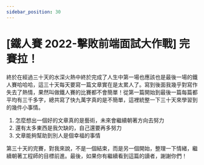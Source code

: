 ```yaml
---
sidebar_position: 30
---
```


# [鐵人賽 2022-擊敗前端面試大作戰] 完賽拉！

終於在經過三十天的水深火熱中終於完成了人生中第一場也應該也是最後一場的鐵人賽哈哈哈，這三十天每天要寫一篇文章實在是太累人了。寫到後面我幾乎對寫作失去了熱情，果然叫做鐵人賽的比賽都不會簡單！從第一篇開始到最後一篇每篇都平均有三千多字，總共寫了快九萬字真的是不簡單，這裡統整一下三十天來學習到的幾件小事情。

1. 怎麼想出一個好的文章真的是藝術，未來會繼續朝著方向去努力
2. 還有太多東西是我欠缺的，自己還要再多努力
3. 文章能夠幫助到別人是個幸福的事情

第三十天的完賽，對我來說，不是一個結束，而是另一個開始，整理一下情緒，繼續朝著工程師的目標前進。最後，如果你有繼續看到這篇的讀者，謝謝你們！
